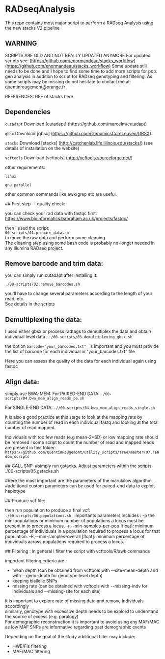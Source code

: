 # RADseqAnalysis
This repo contains most major script to perform a RADseq Analysis using the new stacks V2 pipeline


## WARNING
SCRIPTS ARE OLD AND NOT REALLY UPDATED ANYMORE
For updated scripts see: [https://github.com/enormandeau/stacks_workflow](https://github.com/enormandeau/stacks_workflow)
Some update still needs to be done and I hope to find some time to add more scripts for pop. gen analysis in addition to script for RADseq genotyping and filtering. 
As some scripts may be missing do not hesitate to contact me at: quentinrougemont@orange.fr

REFERENCES:
REF of stacks here
## Dependencies
```cutadapt``` Download [cutadapt] (https://github.com/marcelm/cutadapt) 

```gbsx``` Download [gbsx] (https://github.com/GenomicsCoreLeuven/GBSX)

```stacks``` Download [stacks] (http://catchenlab.life.illinois.edu/stacks/) (see details of installation on the website)

```vcftools``` Download [vcftools] (http://vcftools.sourceforge.net/)

other requirements:
 
```linux```  

```gnu parallel```  

other common commands like awk/grep etc are useful.

## First step -- quality check:

you can check your rad data with fastqc first: https://www.bioinformatics.babraham.ac.uk/projects/fastqc/

then I used the script:   
`00-scripts/01.prepare_data.sh`  
to move the raw data and perform some cleaning.  
The cleaning step using some bash code is probably no-longer needed in any Illumina RADseq  project.  

## Remove barcode and trim data:

you can simply run cutadapt after installing it:  

```./00-scripts/02.remove_barcodes.sh```

you'll have to change several parameters according to the length of your read, etc.  
See details in the scripts

## Demultiplexing the data:

I used either gbsx or process radtags to demultiplex the data and obtain individual level data :
```./00-scripts/03.demultiplexing_gbsx.sh ``` 

the option ```barcode="your_barcodes.txt" ``` is important and you must provide the list of barcode for each individual in "your_barcodes.txt" file   

Here you can assess the quality of the data for each individual again using fastqc  

##  Align data:
simply use BWA-MEM:
For PAIRED-END DATA: 
``` ./00-scripts/04.bwa_mem_align_reads_pe.sh ```

For SINGLE-END DATA:
``` .//00-scripts/04.bwa_mem_align_reads_single.sh ```

it is also a good practice at this stage to look at the mapping rate by counting the number of read in each individual fastq and looking at the total number of read mapped. 

Individuals with too few reads (e.g mean-2*SD) or low mapping rate should be removed !
some script to count the number of read and mapped reads are present in this folder: ```https://github.com/QuentinRougemont/utility_scripts/tree/master/07.random_scripts```


## CALL SNP:
#simply run gstacks. Adjust parameters within the scripts
./00-scripts/05.gstacks.sh 

#here the most important are the parameters of the marukilow algorithm
#additional custom parameters can be used for paired-end data to exploit haplotype

## Produce vcf file:

then run population to produce a final vcf:  
```./00-scripts/06.populations.sh ```
importants parameters includes :
  -p the min-populations or minimum number of populations a locus must be present in to process a locus.
  -r,--min-samples-per-pop [float]: minimum percentage of individuals in a population required to process a locus for that population.
  -R,--min-samples-overall [float]: minimum percentage of individuals across populations required to process a locus.


## Filtering : 
In general I filter the script with vcftools/R/awk commands

important filtering criteria are : 
* mean depth (can be obtained from vcftools with --site-mean-depth and with --geno-depth for genotype level depth)
* keeping biallelic SNPs 
* missing rate (can be obtained with vcftools with --missing-indv for individuals and --missing-site for each site)

it is important to explore rate of missing data and remove individuals accordingly  
similarly, genotype with excessive depth needs to be explord to understand the source of excess (e.g. paralogy)  
For demographic reconstruction it is important to avoid using any MAF/MAC as low MAF SNPs are informative regarding past demographic events  

Depending on the goal of the study additional filter may include: 
* HWE/Fis filtering
* MAF/MAC filtering 

